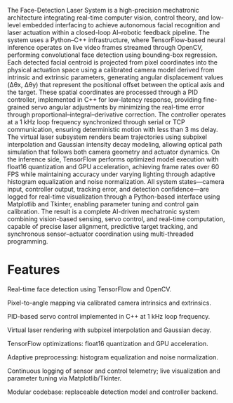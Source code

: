 The Face-Detection Laser System is a high-precision mechatronic architecture integrating real-time computer vision, control theory, and low-level embedded interfacing to achieve autonomous facial recognition and laser actuation within a closed-loop AI–robotic feedback pipeline. The system uses a Python–C++ infrastructure, where TensorFlow-based neural inference operates on live video frames streamed through OpenCV, performing convolutional face detection using bounding-box regression. Each detected facial centroid is projected from pixel coordinates into the physical actuation space using a calibrated camera model derived from intrinsic and extrinsic parameters, generating angular displacement values (Δθx, Δθy) that represent the positional offset between the optical axis and the target. These spatial coordinates are processed through a PID controller, implemented in C++ for low-latency response, providing fine-grained servo angular adjustments by minimizing the real-time error through proportional–integral–derivative correction. The controller operates at a 1 kHz loop frequency synchronized through serial or TCP communication, ensuring deterministic motion with less than 3 ms delay. The virtual laser subsystem renders beam trajectories using subpixel interpolation and Gaussian intensity decay modeling, allowing optical path simulation that follows both camera geometry and actuator dynamics. On the inference side, TensorFlow performs optimized model execution with float16 quantization and GPU acceleration, achieving frame rates over 60 FPS while maintaining accuracy under varying lighting through adaptive histogram equalization and noise normalization. All system states—camera input, controller output, tracking error, and detection confidence—are logged for real-time visualization through a Python-based interface using Matplotlib and Tkinter, enabling parameter tuning and control gain calibration. The result is a complete AI-driven mechatronic system combining vision-based sensing, servo control, and real-time computation, capable of precise laser alignment, predictive target tracking, and synchronous sensor–actuator coordination using multi-threaded programming.

# Features

Real-time face detection using TensorFlow and OpenCV.

Pixel-to-angle mapping via calibrated camera intrinsics and extrinsics.

PID-based servo control implemented in C++ at 1 kHz loop frequency.

Virtual laser rendering with subpixel interpolation and Gaussian decay.

TensorFlow optimizations: float16 quantization and GPU acceleration.

Adaptive preprocessing: histogram equalization and noise normalization.

Continuous logging of sensor and control telemetry; live visualization and parameter tuning via Matplotlib/Tkinter.

Modular codebase: replaceable detection model and controller backend.




